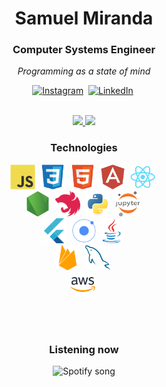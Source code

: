 <h1 align="center">Samuel Miranda</h1>
<h3 align="center">Computer Systems Engineer</h3>
<!--
  <p align="center"><em>Programming as a state of mind</em></p>
-->
<p align="center"><em>Programming as a state of mind</em></p>
<div align="center">
  <a href="https://www.instagram.com/samuel.miranda_/"><img src="https://img.shields.io/badge/instagram-%23F56040.svg?&style=for-the-badge&logo=instagram&logoColor=white" alt="Instagram" /></a>&nbsp;
  <a href="https://www.linkedin.com/in/samuelebm/"><img src="https://img.shields.io/badge/linkedin-%230077B5.svg?&style=for-the-badge&logo=linkedin&logoColor=white" alt="LinkedIn" /></a>&nbsp;
</div>

<br>

<p align="center">
<a href="https://github.com/SamEBM">
  <img height="180em" src="https://github-readme-stats-eight-theta.vercel.app/api?username=SamEBM&show_icons=true&theme=algolia&include_all_commits=true&count_private=true"/>
  <img height="180em" src="https://github-readme-stats-eight-theta.vercel.app/api/top-langs/?username=SamEBM&layout=compact&langs_count=8&theme=algolia&count_private=true&hide=jupyter%20notebook"/>
</a>
</p>

<h3 align="center">Technologies</h3>
<div align="center">
  <img src="https://github.com/devicons/devicon/blob/master/icons/javascript/javascript-original.svg" title="JavaScript" alt="JavaScript" width="40" height="40"/>&nbsp;
  <img src="https://github.com/devicons/devicon/blob/master/icons/css3/css3-original.svg"  title="CSS3" alt="CSS" width="40" height="40"/>&nbsp;
  <img src="https://github.com/devicons/devicon/blob/master/icons/html5/html5-original.svg" title="HTML5" alt="HTML" width="40" height="40"/>&nbsp;
  <img src="https://github.com/devicons/devicon/blob/master/icons/angularjs/angularjs-plain.svg"  title="Angular" alt="Angular" width="40" height="40"/>&nbsp;
  <img src="https://github.com/devicons/devicon/blob/master/icons/react/react-original.svg" title="React" alt="React" width="40" height="40"/>&nbsp;
  <br>
  <img src="https://github.com/devicons/devicon/blob/master/icons/nodejs/nodejs-original.svg" title="NodeJS" alt="NodeJS" width="40" height="40"/>&nbsp;
  <img src="https://github.com/devicons/devicon/blob/master/icons/nestjs/nestjs-original.svg" title="NestJS" alt="NestJS" width="40" height="40"/>&nbsp;
  <img src="https://github.com/devicons/devicon/blob/master/icons/python/python-original.svg" title="Python" alt="Python" width="40" height="40"/>&nbsp;
  <img src="https://github.com/devicons/devicon/blob/master/icons/jupyter/jupyter-original-wordmark.svg" title="Jupyter" alt="Jupyter" width="40" height="40"/>&nbsp;
  <br>
  <img src="https://github.com/devicons/devicon/blob/master/icons/flutter/flutter-original.svg" title="Flutter" alt="Flutter" width="40" height="40"/>&nbsp;
  <img src="https://github.com/devicons/devicon/blob/master/icons/ionic/ionic-original.svg" title="Ionic Framework" **alt="Ionic" width="40" height="40"/>
  <img src="https://github.com/devicons/devicon/blob/master/icons/java/java-original.svg" title="Java" alt="Java" width="40" height="40"/>&nbsp;
  <br>
  <img src="https://github.com/devicons/devicon/blob/master/icons/firebase/firebase-plain.svg" title="Firebase" alt="Firebase" width="40" height="40"/>&nbsp;
  <img src="https://github.com/devicons/devicon/blob/master/icons/mysql/mysql-original.svg" title="MySQL"  alt="MySQL" width="40" height="40"/>&nbsp;
  <br>
  <img src="https://github.com/devicons/devicon/blob/master/icons/amazonwebservices/amazonwebservices-original-wordmark.svg" title="AWS" alt="AWS" width="40" height="40"/>&nbsp;
  <br>
</div>

<br><br>

<h3 align="center">Listening now</h3>
<div align="center"> 
   <img alt="Spotify song" src="https://spotify-github-profile.vercel.app/api/view?uid=12178455257&cover_image=true&theme=novatorem&bar_color=53b14f&bar_color_cover=false)">
  </img>
</div>
